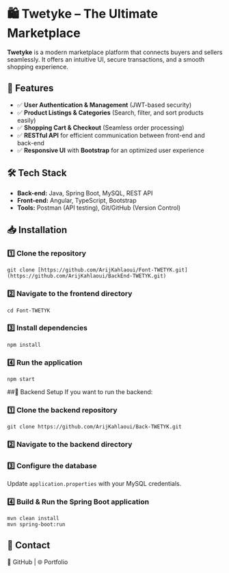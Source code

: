 # 🛍️ Twetyke – The Ultimate Marketplace  

**Twetyke** is a modern marketplace platform that connects buyers and sellers seamlessly. It offers an intuitive UI, secure transactions, and a smooth shopping experience.

## 🚀 Features  
- ✅ **User Authentication & Management** (JWT-based security)  
- ✅ **Product Listings & Categories** (Search, filter, and sort products easily)  
- ✅ **Shopping Cart & Checkout** (Seamless order processing)  
- ✅ **RESTful API** for efficient communication between front-end and back-end  
- ✅ **Responsive UI** with **Bootstrap** for an optimized user experience  

## 🛠 Tech Stack  
- **Back-end:** Java, Spring Boot, MySQL, REST API  
- **Front-end:** Angular, TypeScript, Bootstrap  
- **Tools:** Postman (API testing), Git/GitHub (Version Control)  

## 📥 Installation  

### 1️⃣ Clone the repository  
```
git clone [https://github.com/ArijKahlaoui/Font-TWETYK.git](https://github.com/ArijKahlaoui/BackEnd-TWETYK.git)
```
### 2️⃣ Navigate to the frontend directory
```
cd Font-TWETYK
```
### 3️⃣ Install dependencies
```
npm install
```
### 4️⃣ Run the application
```
npm start
```
##🔧 Backend Setup
If you want to run the backend:
### 1️⃣ Clone the backend repository
```
git clone https://github.com/ArijKahlaoui/Back-TWETYK.git
```
### 2️⃣ Navigate to the backend directory
### 3️⃣ Configure the database
Update `application.properties` with your MySQL credentials.
### 4️⃣ Build & Run the Spring Boot application
```
mvn clean install  
mvn spring-boot:run
```

## 📧 Contact
🔗 GitHub | 🌐 Portfolio

